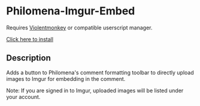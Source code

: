 # Philomena-Imgur-Embed

Requires [Violentmonkey](https://violentmonkey.github.io/) or compatible userscript manager.

[Click here to install](https://github.com/marktaiwan/Philomena-Imgur-Embed/raw/master/imgur-embed.user.js)

## Description

Adds a button to Philomena's comment formatting toolbar to directly upload images to Imgur for embedding in the comment.

Note: If you are signed in to Imgur, uploaded images will be listed under your account.
